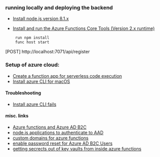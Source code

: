 ### running locally and deploying the backend
- [Install node.js version 8.1.x](https://nodejs.org/en/download/)
- [Install and run the Azure Functions Core Tools (Version 2.x runtime)](https://docs.microsoft.com/en-us/azure/azure-functions/functions-run-local)


       run npm install
       func host start
       
[POST] http://localhost:7071/api/register

### Setup of azure cloud:
- [Create a function app for serverless code execution](https://docs.microsoft.com/en-us/cli/azure/install-azure-cli-macos?view=azure-cli-latest)
- [Install azure CLI for macOS](https://docs.microsoft.com/en-us/cli/azure/install-azure-cli-macos?view=azure-cli-latest)

#### Troubleshooting
- [Install azure CLI fails](https://github.com/Homebrew/homebrew-core/issues/19286)


#### misc. links
- [Azure functions and Azure AD B2C](https://blogs.msdn.microsoft.com/hmahrt/2017/03/07/azure-active-directory-b2c-and-azure-functions/)
- [node.js applications to authenticate to AAD](https://github.com/AzureAD/azure-activedirectory-library-for-nodejs)
- [custom domains for azure functions](https://docs.microsoft.com/en-us/azure/azure-functions/scripts/functions-cli-configure-custom-domain)
- [enable password reset for Azure AD B2C Users](https://docs.microsoft.com/en-us/azure/active-directory-b2c/active-directory-b2c-reference-sspr)
- [getting secrects out of key vaults from inside azure functions](https://medium.com/statuscode/getting-key-vault-secrets-in-azure-functions-37620fd20a0b)
